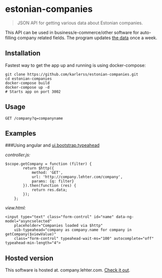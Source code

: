 # estonian-companies
> JSON API for getting various data about Estonian companies.

This API can be used in business/e-commerce/other software for auto-filling company related fields. The program updates [the data](https://opendata.riik.ee/dataset/http-avaandmed-rik-ee-andmed-ariregister) once a week.

## Installation

Fastest way to get the app up and running is using docker-compose:

```
git clone https://github.com/karlerss/estonian-companies.git
cd estonian-companies
docker-compose build
docker-compose up -d
# Starts app on port 3002
```

## Usage 

`GET /company?q=companyname`

## Examples

###Using angular and [ui.bootstrap.typeahead](https://angular-ui.github.io/bootstrap/#/typeahead)

*controller.js:*
```
$scope.getCompany = function (filter) {
        return $http({
            method: 'GET',
            url: 'http://company.lehter.com/company',
            params: {q: filter}
        }).then(function (res) {
            return res.data;
        });
    };
```

*view.html:*
```
<input type="text" class="form-control" id="name" data-ng-model="asyncselected"
    placeholder="Companies loaded via $http"
    uib-typeahead="company as company.name for company in getCompany($viewValue)"
    class="form-control" typeahead-wait-ms="100" autocomplete="off" typeahead-min-length="4">
```

## Hosted version

This software is hosted at. company.lehter.com. [Check it out](http://company.lehter.com/company?q=123).
